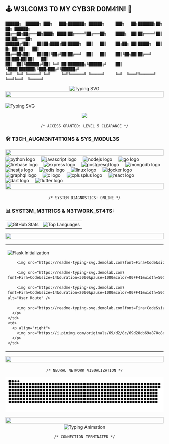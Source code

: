 ## 🕹️ W3LC0M3 T0 MY CYB3R D0M41N! 👾

```ascii
██████╗  ██████╗ ███╗   ███╗███████╗ ██████╗     ███╗   ██╗███████╗██╗    ██╗ ██████╗ 
██╔══██╗██╔═══██╗████╗ ████║██╔════╝██╔═══██╗    ████╗  ██║██╔════╝██║    ██║██╔═══██╗
██████╔╝██║   ██║██╔████╔██║█████╗  ██║   ██║    ██╔██╗ ██║█████╗  ██║ █╗ ██║██║   ██║
██╔══██╗██║   ██║██║╚██╔╝██║██╔══╝  ██║   ██║    ██║╚██╗██║██╔══╝  ██║███╗██║██║   ██║
██║  ██║╚██████╔╝██║ ╚═╝ ██║███████╗╚██████╔╝    ██║ ╚████║███████╗╚███╔███╔╝╚██████╔╝
╚═╝  ╚═╝ ╚═════╝ ╚═╝     ╚═╝╚══════╝ ╚═════╝     ╚═╝  ╚═══╝╚══════╝ ╚══╝╚══╝  ╚═════╝
```

<div align="center">
  <img src="https://readme-typing-svg.demolab.com?font=VT323&size=30&duration=3000&pause=1000&color=00FF41&center=true&vCenter=true&width=600&lines=SYSTEM+BREACH+DETECTED;NEURAL+INTERFACE+ONLINE;ACCESSING+MAINFRAME...;IDENTITY+VERIFIED" alt="Typing SVG" />
</div>

<div align="center">
  <img src="https://i.imgur.com/dBaSKWF.gif" height="20" width="100%">
</div>

<p align="left">
  <img src="https://readme-typing-svg.demolab.com?font=Fira+Code&size=17&duration=3000&pause=1000&color=00FF41&center=false&vCenter=true&width=800&lines=%E2%94%8C%E2%94%80%E2%94%80(user%40r0m30)-[~];%E2%94%94%E2%94%80%24+Hello,+World!+I'm+R0M30_N3W0;%E2%94%94%E2%94%80%24+%F0%9F%92%BE+S0FTW4R3_3NG1N33R+%26+FULL-ST4CK_D3V;%E2%94%94%E2%94%80%24+//+1N1T14L1Z1NG_SYST3M..." alt="Typing SVG" />
</p>

<div align="center">
  <img src="https://i.imgur.com/x1KbuCq.gif" width="500">
</div>

<div align="center">
  <pre><code>/* ACCESS GRANTED: LEVEL 5 CLEARANCE */</code></pre>
</div>

<h3 align="left">🛠 T3CH_AUGM3NT4T10NS & SYS_M0DUL3S</h3>

<div align="center">
  <img src="https://i.imgur.com/dBaSKWF.gif" height="20" width="100%">
</div>

<div align="left">
  <img src="https://cdn.jsdelivr.net/gh/devicons/devicon/icons/python/python-original.svg" height="40" alt="python logo"  />
  <img width="12" />
  <img src="https://cdn.jsdelivr.net/gh/devicons/devicon/icons/javascript/javascript-original.svg" height="40" alt="javascript logo"  />
  <img width="12" />
  <img src="https://cdn.jsdelivr.net/gh/devicons/devicon/icons/nodejs/nodejs-original.svg" height="40" alt="nodejs logo"  />
  <img width="12" />
  <img src="https://cdn.jsdelivr.net/gh/devicons/devicon/icons/go/go-original-wordmark.svg" height="40" alt="go logo"  />
  <img width="12" />
  <img src="https://cdn.jsdelivr.net/gh/devicons/devicon/icons/firebase/firebase-plain-wordmark.svg" height="40" alt="firebase logo"  />
  <img width="12" />
  <img src="https://cdn.jsdelivr.net/gh/devicons/devicon/icons/express/express-original.svg" height="40" alt="express logo"  />
  <img width="12" />
  <img src="https://cdn.jsdelivr.net/gh/devicons/devicon/icons/postgresql/postgresql-original.svg" height="40" alt="postgresql logo"  />
  <img width="12" />
  <img src="https://cdn.jsdelivr.net/gh/devicons/devicon/icons/mongodb/mongodb-original.svg" height="40" alt="mongodb logo"  />
  <img src="https://cdn.jsdelivr.net/gh/devicons/devicon/icons/nestjs/nestjs-original.svg" height="40" alt="nestjs logo"  />
  <img width="12" />
  <img src="https://cdn.jsdelivr.net/gh/devicons/devicon/icons/redis/redis-original.svg" height="40" alt="redis logo"  />
  <img width="12" />
  <img src="https://cdn.jsdelivr.net/gh/devicons/devicon/icons/linux/linux-original.svg" height="40" alt="linux logo"  />
  <img width="12" />
  <img src="https://cdn.jsdelivr.net/gh/devicons/devicon/icons/docker/docker-original.svg" height="40" alt="docker logo"  />
  <img width="12" />
  <img src="https://cdn.jsdelivr.net/gh/devicons/devicon/icons/graphql/graphql-plain.svg" height="40" alt="graphql logo"  />
  <img width="12" />
  <img src="https://cdn.jsdelivr.net/gh/devicons/devicon/icons/c/c-original.svg" height="40" alt="c logo"  />
  <img width="12" />
  <img src="https://cdn.jsdelivr.net/gh/devicons/devicon/icons/cplusplus/cplusplus-original.svg" height="40" alt="cplusplus logo"  />
  <img width="12" />
  <img src="https://cdn.jsdelivr.net/gh/devicons/devicon/icons/react/react-original.svg" height="40" alt="react logo"  />
  <img width="12" />
  <img src="https://cdn.jsdelivr.net/gh/devicons/devicon/icons/dart/dart-original.svg" height="40" alt="dart logo"  />
  <img width="12" />
  <img src="https://cdn.jsdelivr.net/gh/devicons/devicon/icons/flutter/flutter-original.svg" height="40" alt="flutter logo"  />
</div>

<div align="center">
  <img src="https://i.imgur.com/dBaSKWF.gif" height="20" width="100%">
</div>

<div align="center">
  <pre><code>/* SYSTEM DIAGNOSTICS: ONLINE */</code></pre>
</div>

### 📊 SYST3M_M3TR1CS & N3TW0RK_ST4TS:

<table>
  <tr>
    <td>
      <img src="https://github-readme-stats.vercel.app/api?username=Romeo509&show_icons=true&theme=synthwave&border_color=00FF41&bg_color=0D1117&title_color=00FF41&icon_color=00FF41&text_color=16C60C" alt="GitHub Stats" />
    </td>
    <td>
      <img src="https://github-readme-stats.vercel.app/api/top-langs/?username=Romeo509&layout=compact&theme=synthwave&border_color=00FF41&bg_color=0D1117&title_color=00FF41&text_color=16C60C" alt="Top Languages" />
    </td>
  </tr>
</table>

<div align="center">
  <img src="https://i.imgur.com/dBaSKWF.gif" height="20" width="100%">
</div>

<table>
  <tr>
    <td>
      <p align="left">
        <img src="https://readme-typing-svg.demolab.com?font=Fira+Code&size=14&duration=1500&pause=1000&color=00FF41&width=500&lines=from+flask+import+Flask,+jsonify%0Aapp+%3D+Flask(__name__)" alt="Flask Initialization" />
        
        <img src="https://readme-typing-svg.demolab.com?font=Fira+Code&size=14&duration=4000&pause=1000&color=00FF41&width=500&lines=%40app.route(%27%2F%27)%0Adef+home()%3A%0A++++return+jsonify(%7B%27message%27%3A+%27Welcome%27%7D)" alt="Home Route" />
        
        <img src="https://readme-typing-svg.demolab.com?font=Fira+Code&size=14&duration=3000&pause=1000&color=00FF41&width=500&lines=%40app.route(%27%2Fusers%27)%0Adef+get_users()%3A%0A++++users+%3D+%5B%7B%27id%27%3A+1%7D%2C+%7B%27id%27%3A+2%7D%5D%0A++++return+jsonify(users)" alt="Users Route" />
        
        <img src="https://readme-typing-svg.demolab.com?font=Fira+Code&size=14&duration=2000&pause=1000&color=00FF41&width=500&lines=%40app.route(%27%2Fuser%2F%3Cint%3Auser_id%3E%27)%0Adef+get_user(user_id)%3A%0A++++users+%3D+%7B1%3A+%7B%27name%27%3A+%27Alice%27%7D%7D%0A++++return+jsonify(users.get(user_id))" alt="User Route" />
        
        <img src="https://readme-typing-svg.demolab.com?font=Fira+Code&size=14&duration=1000&pause=1000&color=00FF41&width=500&lines=if+__name__+%3D%3D+%27__main__%27%3A%0A++++app.run(debug%3DTrue)" alt="App Runner" />
      </p>
    </td>
    <td>
      <p align="right">
        <img src="https://i.pinimg.com/originals/69/d2/8c/69d28cb69a870c8ebee0149f7d9fd7a5.gif" width="300px"/>
      </p>
    </td>
  </tr>
</table>

<div align="center">
  <img src="https://i.imgur.com/dBaSKWF.gif" height="20" width="100%">
</div>

<div align="center">
  <pre><code>/* NEURAL NETWORK VISUALIZATION */</code></pre>
</div>

![Snake animation](https://github.com/Romeo509/Romeo509/blob/output/snake.svg)

<div align="center">
  <img src="https://i.imgur.com/dBaSKWF.gif" height="20" width="100%">
</div>

<div align="center">
  <img src="https://readme-typing-svg.herokuapp.com?font=VT323&size=30&duration=3000&pause=1000&color=00FF41&width=600&lines=⚡+H4CK+TH3+C0D3,+BU1LD+TH3+FUTUR3+⚡;⚡+SYST3M+0V3RR1D3+C0MPL3T3+⚡&repeat=true&center=true" alt="Typing Animation" />
</div>

<div align="center">
  <pre><code>/* CONNECTION TERMINATED */</code></pre>
</div>
